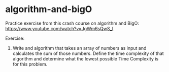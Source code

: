 # algorithm-and-bigO
Practice exercise from this crash course on algorithm and BigO:
https://www.youtube.com/watch?v=JgWm6sQwS_I

Exercise: 
1) Write and algorithm that takes an array of numbers as input and calculates the sum of those numbers. 
Define the time complexity of that algorithm and determine what the lowest possible Time Complexity is for this problem. 
